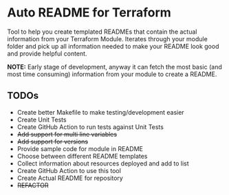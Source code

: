 # Auto README for Terraform

Tool to help you create templated READMEs that contain the actual information from your Terraform Module. Iterates through your module folder and pick up all information needed to make your README look good and provide helpful content.

**NOTE:** Early stage of development, anyway it can fetch the most basic (and most time consuming) information from your module to create a README.

## TODOs

- Create better Makefile to make testing/development easier
- Create Unit Tests
- Create GitHub Action to run tests against Unit Tests
- ~~Add support for multi line variables~~
- ~~Add support for versions~~
- Provide sample code for module in README
- Choose between different README templates
- Collect information about resources deployed and add to list
- Create GitHub Action to use this tool
- Create Actual README for repository
- ~~REFACTOR~~
